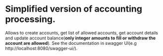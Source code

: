 <h1>Simplified version of accounting processing.</h1>
Allows to create accounts, get list of allowed accounts, get account details and update account balance(<b>only integer amounts to fill or withdraw the account are allowed</b>).
See the documentation in swagger UI(e.g http://localhost:8080/swagger-ui/).